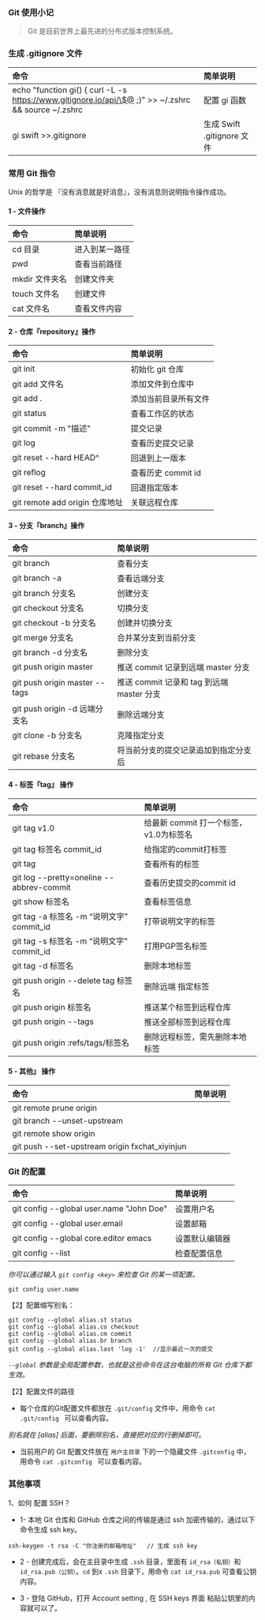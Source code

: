 ### Git 使用小记

>  Git 是目前世界上最先进的分布式版本控制系统。

### 生成 .gitignore 文件

| 命令 | 简单说明 |
| :--------- | :---------- |
| echo "function gi() { curl -L -s https://www.gitignore.io/api/\$@ ;}" >> ~/.zshrc && source ~/.zshrc | 配置 gi 函数 |
| gi swift >>.gitignore |生成 Swift .gitignore 文件|


### 常用 Git 指令

Unix 的哲学是 『没有消息就是好消息』，没有消息则说明指令操作成功。

#### 1 - 文件操作

| 命令 | 简单说明 |
| :--------- | :---------- |
| cd 目录 | 进入到某一路径 |
| pwd | 查看当前路径 |
| mkdir 文件夹名 | 创建文件夹 |
| touch 文件名 | 创建文件 |
| cat 文件名 | 查看文件内容 |

####  2 - 仓库『repository』操作

| 命令 | 简单说明 |
| :--------- | :---------- |
| git init  | 初始化 git 仓库 |
| git add 文件名| 添加文件到仓库中 |
| git add . | 添加当前目录所有文件 |
| git status | 查看工作区的状态 |
| git commit -m "描述" | 提交记录 |
| git log | 查看历史提交记录 |
| git reset --hard HEAD^  | 回退到上一版本 |
| git reflog   | 查看历史 commit  id |
| git reset --hard commit_id  | 回退指定版本 |
| git remote add origin  仓库地址 | 关联远程仓库 |

####  3 - 分支『branch』操作

| 命令 | 简单说明 |
| :--------- | :---------- |
| git branch  |  查看分支 | 
| git branch -a   |  查看远端分支 | 
| git branch 分支名   |  创建分支 | 
| git checkout 分支名   |  切换分支 |  
| git checkout -b 分支名  |  创建并切换分支 | 
| git merge 分支名   |  合并某分支到当前分支 | 
| git branch -d 分支名  |  删除分支 | 
| git push origin master | 推送 commit 记录到远端 master 分支 |
| git push origin master --tags  | 推送 commit 记录和 tag 到远端 master 分支 |
| git push origin -d 远端分支名   |  删除远端分支 | 
| git clone -b 分支名  |  克隆指定分支 | 
| git rebase 分支名| 将当前分支的提交记录追加到指定分支后 |

#### 4 - 标签『tag』 操作

| 命令 | 简单说明 |
| :--------- | :---------- |
| git tag v1.0   |  给最新 commit 打一个标签，v1.0为标签名  |
| git tag 标签名 commit_id   |  给指定的commit打标签  |
| git tag  |  查看所有的标签   |
| git log --pretty=oneline --abbrev-commit   |  查看历史提交的commit id  |
| git show 标签名   |  查看标签信息  |
| git tag -a 标签名 -m “说明文字” commit_id  |  打带说明文字的标签  |
| git tag -s 标签名 -m “说明文字” commit_id   |  打用PGP签名标签  |
| git tag -d 标签名   |  删除本地标签  |
| git push origin --delete tag 标签名 | 删除远端 指定标签 | 
| git push origin 标签名  |  推送某个标签到远程仓库  |
| git push origin --tags  |  推送全部标签到远程仓库  |
| git push origin :refs/tags/标签名  |  删除远程标签，需先删除本地标签  |


#### 5 - 其他』 操作

| 命令 | 简单说明 |
| :--------- | :---------- |
| git remote prune origin   | |
| git branch --unset-upstream   | |
| git remote show origin   | |
| git push --set-upstream origin fxchat_xiyinjun   | |

	 

### Git 的配置

| 命令 | 简单说明 |
| :--------- | :---------- |
| git config --global user.name "John Doe"  | 设置用户名 |
| git config --global user.email | 设置邮箱 |
| git config --global core.editor emacs | 设置默认编辑器 |
| git config --list | 检查配置信息 |

*你可以通过输入 `git config <key>` 来检查 Git 的某一项配置。*

```shell
git config user.name
```

【2】配置缩写别名：

```shell
git config --global alias.st status
git config --global alias.co checkout
git config --global alias.cm commit
git config --global alias.br branch
git config --global alias.last 'log -1'  //显示最近一次的提交
```
    
*`--global` 参数是全局配置参数，也就是这些命令在这台电脑的所有 Git 仓库下都生效。*

【2】配置文件的路径

- 每个仓库的Git配置文件都放在 `.git/config` 文件中，用命令 `cat .git/config ` 可以查看内容。

 *别名就在 [alias] 后面，要删除别名，直接把对应的行删掉即可。*　　

- 当前用户的 Git 配置文件放在 `用户主目录` 下的一个隐藏文件 `.gitconfig` 中，用命令  `cat .gitconfig ` 可以查看内容。
    
### 其他事项

1、如何 配置 SSH？

* 1- 本地 Git 仓库和 GitHub 仓库之间的传输是通过 ssh 加密传输的，通过以下命令生成 ssh key。 

```shell
ssh-keygen -t rsa -C "你注册的邮箱地址"   // 生成 ssh key
```
    
* 2 - 创建完成后，会在主目录中生成  `.ssh` 目录，里面有 `id_rsa（私钥）`和`id_rsa.pub（公钥）`。`cd` 到x `.ssh` 目录下，用命令 `cat id_rsa.pub` 可查看公钥内容。

* 3 - 登陆 GitHub，打开 Account setting , 在 SSH keys 界面 粘贴公钥里的内容就可以了。



